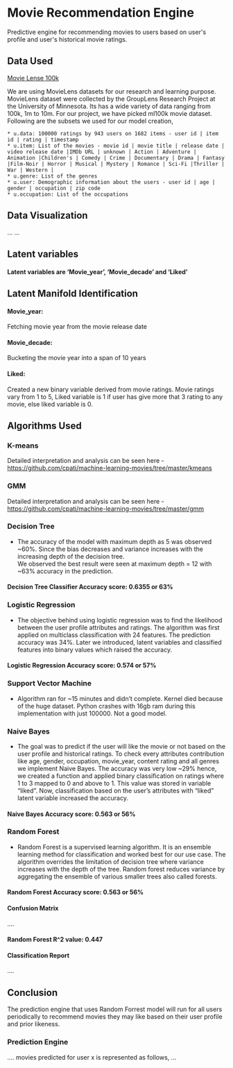# Movie Recommendation Engine

Predictive engine for recommending movies to users based on user's profile and user's historical movie ratings.

## Data Used

[Movie Lense 100k](https://grouplens.org/datasets/movielens/100k/)

We are using MovieLens datasets for our research and learning purpose. MovieLens dataset were collected by the GroupLens Research Project at the University of Minnesota. Its has a wide variety of data ranging from 100k, 1m to 10m. For our project, we have picked ml100k movie dataset. Following are the subsets we used for our model creation, 
 
 ```
 * u.data: 100000 ratings by 943 users on 1682 items - user id | item id | rating | timestamp 
 * u.item: List of the movies - movie id | movie title | release date | video release date |IMDb URL | unknown | Action | Adventure | Animation |Children's | Comedy | Crime | Documentary | Drama | Fantasy |Film-Noir | Horror | Musical | Mystery | Romance | Sci-Fi |Thriller | War | Western |
 * u.genre: List of the genres
 * u.user: Demographic information about the users - user id | age | gender | occupation | zip code
 * u.occupation: List of the occupations
 ```
 
 ## Data Visualization 
 ...
 ...
 
## Latent variables 
#### Latent variables are ‘Movie_year’, ‘Movie_decade’ and ‘Liked’
## Latent Manifold Identification  
#### Movie_year: 
 Fetching movie year from the movie release date 
#### Movie_decade: 
Bucketing the movie year into a span of 10 years
#### Liked: 
Created a new binary variable derived from movie ratings. Movie ratings vary from 1 to 5, Liked variable is 1 if user has give more that 3 rating to any movie, else liked variable is 0.


## Algorithms Used
 ### K-means
   Detailed interpretation and analysis can be seen here - <br> https://github.com/cpati/machine-learning-movies/tree/master/kmeans
 ### GMM
   Detailed interpretation and analysis can be seen here - <br> https://github.com/cpati/machine-learning-movies/tree/master/gmm
 ### Decision Tree
  * The accuracy of the model with maximum depth as 5 was observed ~60%. Since the bias decreases and variance increases with the increasing depth of the decision tree. <br>We observed the best result were seen at maximum depth = 12 with ~63% accuracy in the prediction.
  #### Decision Tree Classifier Accuracy score: 0.6355 or 63%
 ### Logistic Regression
 * The objective behind using logistic regression was to find the likelihood between the user profile attributes and ratings. The algorithm was first applied on multiclass classification with 24 features. The prediction accuracy was 34%. Later we introduced, latent variables and classified features into binary values which raised the accuracy.
 #### Logistic Regression Accuracy score: 0.574 or 57%
 ### Support Vector Machine
  * Algorithm ran for ~15 minutes and didn’t complete. Kernel died because of the huge dataset. Python crashes with 16gb ram during this implementation with just 100000. Not a good model.
 ### Naive Bayes
 * The goal was to predict if the user will like the movie or not based on the user profile and historical ratings. To check every attributes contribution like age, gender, occupation, movie_year, content rating and all genres we implement Naive  Bayes. The accuracy was very low ~29% hence, we created a function and applied binary classification on ratings where 1 to 3 mapped to 0 and above to 1. This value was stored in variable “liked”. Now, classification based on the user’s attributes with “liked” latent variable increased the accuracy.
 #### Naive Bayes Accuracy score: 0.563 or 56%
 ### Random Forest
 * Random Forest is a supervised learning algorithm. It is an ensemble learning method for classification and worked best for our use case. The algorithm overrides the limitation of decision tree where variance increases with the depth of the tree. Random forest reduces variance by aggregating the ensemble of various smaller trees also called forests.
 #### Random Forest Accuracy score: 0.563 or 56%
 #### Confusion Matrix
 ....
 #### Random Forest R^2 value: 0.447
 #### Classification Report
 ....
 
 
 ## Conclusion
 The prediction engine that uses Random Forrest model will run for all users periodically to recommend movies they may like based on their user profile and prior likeness.
 ### Prediction Engine
 ....
 movies predicted for user x is represented as follows,
 ...
 
